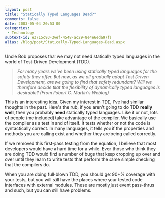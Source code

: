 ```yaml
---
layout: post
title: "Statically Typed Languages Dead?"
comments: false
date: 2003-05-04 20:53:00
categories:
 - Technology
subtext-id: e3715c93-36ef-4548-ac29-8e4e6eda97fe
alias: /blog/post/Statically-Typed-Languages-Dead.aspx
---
```



Uncle Bob proposes that we may not need statically typed languages in the world of Test-Driven Development (TDD).

> _For many years we've been using statically typed languages for the safety they offer. But now, as we all gradually adopt Test Driven Development, are we going to find that safety redundant? Will we therefore decide that the flexibility of dynamically typed languages is desirable? (From Robert C. Martin's Weblog)_

This is an interesting idea. Given my interest in TDD, I've had similar thoughts in the past. Here's the rub, if you aren't going to do TDD **really well**, then you probably **need** statically typed languages. Like it or not, lots of people (me included) take advantage of the compiler. We basically use the compiler as a test in and of itself. It tests whether or not the code is syntactically correct. In many languages, it tells you if the properties and methods you are calling exist and whether they are being called correctly.

If we removed this first-pass testing from the equation, I believe that most developers would have a hard time for a while. Even those who think they are doing TDD would find a number of bugs that keep cropping up over and over until they learn to write tests that perform the same simple checking that the compilers do.

When you are doing full-blown TDD, you should get 90+% coverage with your tests, but you will still have the places where your tested code interfaces with external modules. These are mostly just event pass-thrus and such, but you can still have problems.
